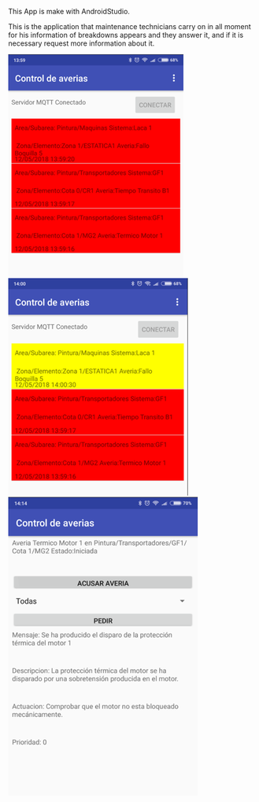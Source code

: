 This App is make with AndroidStudio.

This is the application that maintenance technicians carry on in all moment for his information of breakdowns appears and they answer it, and if it is necessary request more information about it.  

![App1](App1.png)
![App2](App2.png)
![App3](App3.png)